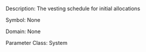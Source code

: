 Description: The vesting schedule for initial allocations

Symbol: None

Domain: None

Parameter Class: System

